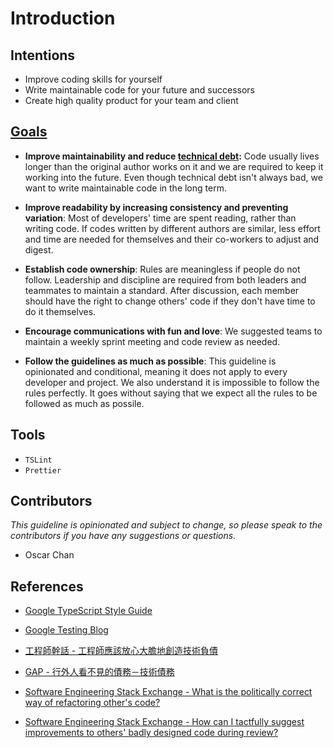 # Introduction

## Intentions

* Improve coding skills for yourself
* Write maintainable code for your future and successors
* Create high quality product for your team and client

## [Goals](https://google.github.io/styleguide/tsguide.html#goals)

* **Improve maintainability and reduce [technical debt](https://en.wikipedia.org/wiki/Technical_debt):** Code usually lives longer than the original author works on it and we are required to keep it working into the future. Even though technical debt isn't always bad, we want to write maintainable code in the long term.
<!--  -->
* **Improve readability by increasing consistency and preventing variation**: Most of developers' time are spent reading, rather than writing code. If codes written by different authors are similar, less effort and time are needed for themselves and their co-workers to adjust and digest.
<!--  -->
* **Establish code ownership**: Rules are meaningless if people do not follow. Leadership and discipline are required from both leaders and teammates to maintain a standard. After discussion, each member should have the right to change others' code if they don't have time to do it themselves.
<!-- TODO: Elaborate more on the fun and love part-->
* **Encourage communications with fun and love**: We suggested teams to maintain a weekly sprint meeting and code review as needed. 
<!--  -->
* **Follow the guidelines as much as possible**: This guideline is opinionated and conditional, meaning it does not apply to every developer and project. We also understand it is impossible to follow the rules perfectly. It goes without saying that we expect all the rules to be followed as much as possile.

## Tools

* `TSLint`
* `Prettier`

## Contributors

_This guideline is opinionated and subject to change, so please speak to the contributors if you have any suggestions or questions._

* Oscar Chan

## References

* [Google TypeScript Style Guide](https://google.github.io/styleguide/tsguide.html)
<!--  -->
* [Google Testing Blog](https://testing.googleblog.com/)
<!--  -->
* [工程師幹話 - 工程師應該放心大膽地創造技術負債](https://bit.ly/39aM8Ri)
<!--  -->
* [GAP - 行外人看不見的債務－技術債務](https://gaplo.tech/technical-debt/)
<!--  -->
- [Software Engineering Stack Exchange - What is the politically correct way of refactoring other's code?](https://softwareengineering.stackexchange.com/questions/175586/what-is-the-politically-correct-way-of-refactoring-others-code)
<!--  -->
- [Software Engineering Stack Exchange - How can I tactfully suggest improvements to others' badly designed code during review?](https://softwareengineering.stackexchange.com/questions/113593/how-can-i-tactfully-suggest-improvements-to-others-badly-designed-code-during-r)